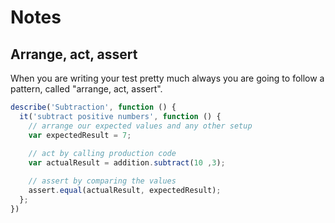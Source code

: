 # Notes

## Arrange, act, assert

When you are writing your test pretty much always you are going to follow a pattern, called "arrange, act, assert".

```javascript
describe('Subtraction', function () {
  it('subtract positive numbers', function () {
    // arrange our expected values and any other setup
    var expectedResult = 7;
    
    // act by calling production code
    var actualResult = addition.subtract(10 ,3);

    // assert by comparing the values
    assert.equal(actualResult, expectedResult);
  };
})
```

